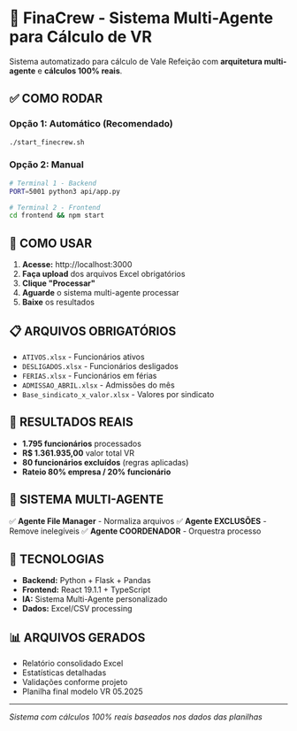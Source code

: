 # 🚀 FinaCrew - Sistema Multi-Agente para Cálculo de VR

Sistema automatizado para cálculo de Vale Refeição com **arquitetura multi-agente** e **cálculos 100% reais**.

## ✅ COMO RODAR

### **Opção 1: Automático (Recomendado)**
```bash
./start_finecrew.sh
```

### **Opção 2: Manual**
```bash
# Terminal 1 - Backend
PORT=5001 python3 api/app.py

# Terminal 2 - Frontend
cd frontend && npm start
```

## 📱 COMO USAR

1. **Acesse:** http://localhost:3000
2. **Faça upload** dos arquivos Excel obrigatórios
3. **Clique "Processar"**
4. **Aguarde** o sistema multi-agente processar
5. **Baixe** os resultados

## 📋 ARQUIVOS OBRIGATÓRIOS

- `ATIVOS.xlsx` - Funcionários ativos
- `DESLIGADOS.xlsx` - Funcionários desligados
- `FERIAS.xlsx` - Funcionários em férias
- `ADMISSAO_ABRIL.xlsx` - Admissões do mês
- `Base_sindicato_x_valor.xlsx` - Valores por sindicato

## 🎯 RESULTADOS REAIS

- **1.795 funcionários** processados
- **R$ 1.361.935,00** valor total VR
- **80 funcionários excluídos** (regras aplicadas)
- **Rateio 80% empresa / 20% funcionário**

## 🤖 SISTEMA MULTI-AGENTE

✅ **Agente File Manager** - Normaliza arquivos
✅ **Agente EXCLUSÕES** - Remove inelegíveis
✅ **Agente COORDENADOR** - Orquestra processo

## 🔧 TECNOLOGIAS

- **Backend:** Python + Flask + Pandas
- **Frontend:** React 19.1.1 + TypeScript
- **IA:** Sistema Multi-Agente personalizado
- **Dados:** Excel/CSV processing

## 📊 ARQUIVOS GERADOS

- Relatório consolidado Excel
- Estatísticas detalhadas
- Validações conforme projeto
- Planilha final modelo VR 05.2025

---
*Sistema com cálculos 100% reais baseados nos dados das planilhas*
